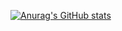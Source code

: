 [![Anurag's GitHub stats](https://github-readme-stats.vercel.app/api?username=Nulllix&show_icons=true&theme=default&hide=contribs,prs)](https://github.com/anuraghazra/github-readme-stats)
